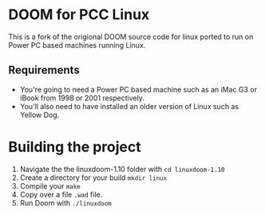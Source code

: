 # DOOM for PCC Linux

This is a fork of the origional DOOM source code for linux ported to run on Power PC based machines running Linux.

## Requirements

* You're going to need a Power PC based machine such as an iMac G3 or iBook from 1998 or 2001 respectively. 
* You'll also need to have installed an older version of Linux such as Yellow Dog.

# Building the project

1. Navigate the the linuxdoom-1.10 folder with `cd linuxdoom-1.10`
2. Create a directory for your build `mkdir linux`
3. Compile your `make`
4. Copy over a file `.wad` file.
5. Run Doom with `./linuxdoom`
